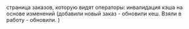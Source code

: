 страница заказов, которую видят операторы:
инвалидация кэша на основе изменений (добавили новый заказ - обновили кеш. Взяли в работу - обновили. )